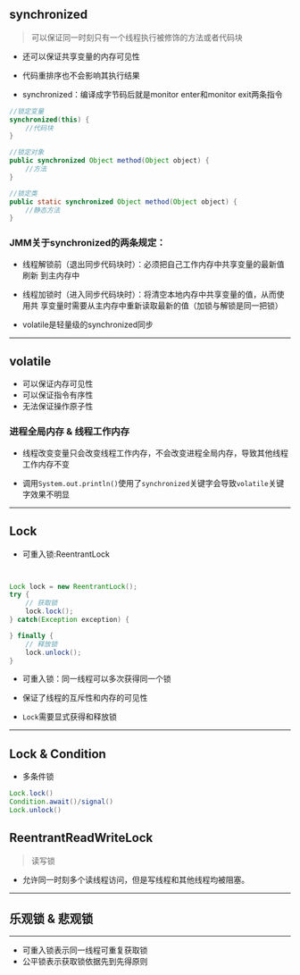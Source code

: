 

## synchronized
> 可以保证同一时刻只有一个线程执行被修饰的方法或者代码块

- 还可以保证共享变量的内存可见性
- 代码重排序也不会影响其执行结果

- synchronized：编译成字节码后就是monitor enter和monitor exit两条指令

```java
//锁定变量
synchronized(this) {
    //代码块
}

//锁定对象
public synchronized Object method(Object object) {
    //方法
}

//锁定类
public static synchronized Object method(Object object) {
    //静态方法
}
```

### JMM关于synchronized的两条规定：
- 线程解锁前（退出同步代码块时）：必须把自己工作内存中共享变量的最新值刷新
到主内存中

- 线程加锁时（进入同步代码块时）：将清空本地内存中共享变量的值，从而使用共
享变量时需要从主内存中重新读取最新的值（加锁与解锁是同一把锁）

- volatile是轻量级的synchronized同步

---
## volatile

- 可以保证内存可见性
- 可以保证指令有序性
- 无法保证操作原子性

### 进程全局内存 & 线程工作内存
- 线程改变变量只会改变线程工作内存，不会改变进程全局内存，导致其他线程工作内存不变

- 调用`System.out.println()`使用了`synchronized`关键字会导致`volatile`关键字效果不明显








---





## Lock

- 可重入锁:ReentrantLock
```java


Lock lock = new ReentrantLock();
try {
    // 获取锁
    lock.lock();
} catch(Exception exception) {

} finally {
    // 释放锁
    lock.unlock();
}

```



- 可重入锁：同一线程可以多次获得同一个锁
- 保证了线程的互斥性和内存的可见性

- `Lock`需要显式获得和释放锁

---
## Lock & Condition

- 多条件锁




```java
Lock.lock()
Condition.await()/signal()
Lock.unlock()
```

## ReentrantReadWriteLock
> 读写锁
- 允许同一时刻多个读线程访问，但是写线程和其他线程均被阻塞。




---

## 乐观锁 & 悲观锁



---

- 可重入锁表示同一线程可重复获取锁
- 公平锁表示获取锁依据先到先得原则





